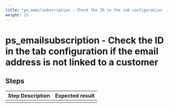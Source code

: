 ```yaml
---
title: "ps_emailsubscription - Check the ID in the tab configuration  if the email address is not linked to a customer"
weight: 15
---
```


# ps_emailsubscription - Check the ID in the tab configuration  if the email address is not linked to a customer
## Steps
| Step Description | Expected result |
| ----- | ----- |
|  |  |
